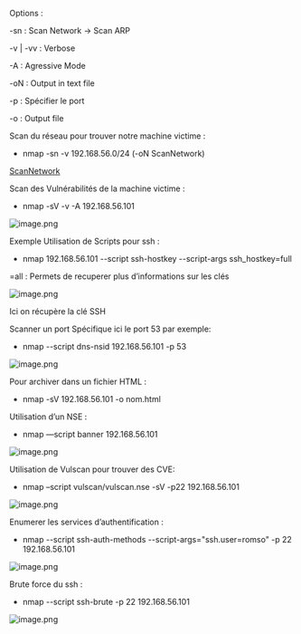 

Options :

-sn : Scan Network → Scan ARP

-v | -vv : Verbose

-A : Agressive Mode

-oN : Output in text file

-p : Spécifier le port

-o : Output file

Scan du réseau pour trouver notre machine victime :

- nmap -sn -v 192.168.56.0/24 (-oN ScanNetwork)

[ScanNetwork](https://prod-files-secure.s3.us-west-2.amazonaws.com/dee6f2e0-9b35-41c3-b6ab-11d6d0bb40f1/f3d67781-9179-44d3-aac5-58e8ee32a53e/ScanNetwork.txt)

Scan des Vulnérabilités de la machine victime :

- nmap -sV -v -A 192.168.56.101

![image.png](https://prod-files-secure.s3.us-west-2.amazonaws.com/dee6f2e0-9b35-41c3-b6ab-11d6d0bb40f1/a4ac2ae3-5154-4109-84bd-2be1dec0f4bb/image.png)

Exemple Utilisation de Scripts pour ssh :

- nmap 192.168.56.101 --script ssh-hostkey --script-args ssh_hostkey=full

=all : Permets de recuperer plus d’informations sur les clés

![image.png](https://prod-files-secure.s3.us-west-2.amazonaws.com/dee6f2e0-9b35-41c3-b6ab-11d6d0bb40f1/b5ecd10e-1339-4b55-8445-96f6a9b73fd9/image.png)

Ici on récupère la clé SSH

Scanner un port Spécifique ici le port 53 par exemple:

- nmap --script dns-nsid 192.168.56.101 -p 53

![image.png](https://prod-files-secure.s3.us-west-2.amazonaws.com/dee6f2e0-9b35-41c3-b6ab-11d6d0bb40f1/8d68412e-a82e-4ee1-80f5-36f335d91eff/image.png)

Pour archiver dans un fichier HTML :

- nmap -sV 192.168.56.101 -o nom.html

Utilisation d’un NSE :

- nmap —script banner 192.168.56.101

![image.png](https://prod-files-secure.s3.us-west-2.amazonaws.com/dee6f2e0-9b35-41c3-b6ab-11d6d0bb40f1/bfb2bd4c-ffe5-4fc8-be95-a0c0223ce781/image.png)

Utilisation de Vulscan pour trouver des CVE:

- nmap –script vulscan/vulscan.nse -sV -p22 192.168.56.101

![image.png](https://prod-files-secure.s3.us-west-2.amazonaws.com/dee6f2e0-9b35-41c3-b6ab-11d6d0bb40f1/3331b6d5-4de3-4c59-8586-bb12bbe21a8f/image.png)

Enumerer les services d’authentification :

- nmap --script ssh-auth-methods --script-args="ssh.user=romso" -p 22 192.168.56.101

![image.png](https://prod-files-secure.s3.us-west-2.amazonaws.com/dee6f2e0-9b35-41c3-b6ab-11d6d0bb40f1/001771fd-f000-494f-9c0d-ebd39676dabc/image.png)

Brute force du ssh :

- nmap --script ssh-brute -p 22 192.168.56.101

![image.png](https://prod-files-secure.s3.us-west-2.amazonaws.com/dee6f2e0-9b35-41c3-b6ab-11d6d0bb40f1/218bb598-15b2-4ff1-9dc6-42907d2e8b34/image.png)